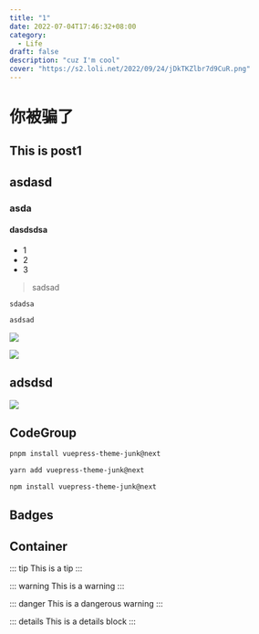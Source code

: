 ```yaml
---
title: "1"
date: 2022-07-04T17:46:32+08:00
category:
  - Life
draft: false
description: "cuz I'm cool"
cover: "https://s2.loli.net/2022/09/24/jDkTKZlbr7d9CuR.png"
---
```



#  你被骗了

## This is post1

## asdasd

### asda

#### dasdsdsa

- 1
- 2
- 3


> sadsad


`sdadsa`

```css
asdsad

```

![](https://s2.loli.net/2022/07/08/C7wvWT8tzbkx2p9.png)


![](https://s2.loli.net/2022/07/08/b8MHgNWQvd51etj.png)

## adsdsd


![](https://s2.loli.net/2022/07/08/ZL3YjVkN6dfwaep.png)


## CodeGroup

<CodeGroup>
<CodeGroupItem title="PNPM" active>

```bash
pnpm install vuepress-theme-junk@next
```

</CodeGroupItem>

<CodeGroupItem title="YARN" active>

```bash
yarn add vuepress-theme-junk@next
```

</CodeGroupItem>

<CodeGroupItem title="NPM">

```bash
npm install vuepress-theme-junk@next
```

</CodeGroupItem>
</CodeGroup>

## Badges 

<Badge text="tip" /> <Badge text="warning" type="warning" /> <Badge text="danger" type="danger" /> <Badge text="tip middle" vertical="middle" />


## Container

::: tip
This is a tip
:::

::: warning
This is a warning
:::

::: danger
This is a dangerous warning
:::

::: details
This is a details block
:::
